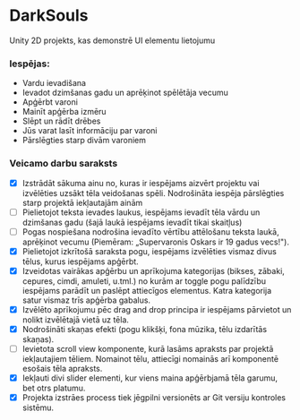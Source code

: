 # DarkSouls
Unity 2D projekts, kas demonstrē UI elementu lietojumu
### Iespējas:
- Vardu ievadišana
- Ievadot dzimšanas gadu un aprēķinot spēlētāja vecumu
- Apģērbt varoni
- Mainīt apģērba izmēru
- Slēpt un rādīt drēbes
- Jūs varat lasīt informāciju par varoni
- Pārslēgties starp divām varoniem
### Veicamo darbu saraksts
- [x] Izstrādāt sākuma ainu no, kuras ir iespējams aizvērt projektu vai izvēlēties uzsākt tēla veidošanas spēli. Nodrošināta iespēja pārslēgties starp projektā iekļautajām ainām
- [ ] Pielietojot teksta ievades laukus, iespējams ievadīt tēla vārdu un dzimšanas gadu (šajā laukā iespējams ievadīt tikai skaitļus)
- [ ] Pogas nospiešana nodrošina ievadīto vērtību attēlošanu teksta laukā, aprēķinot vecumu (Piemēram: „Supervaronis Oskars ir 19 gadus vecs!").
- [x] Pielietojot izkrītošā saraksta pogu, iespējams izvēlēties vismaz divus tēlus, kurus iespējams apģērbt.
- [x] Izveidotas vairākas apģērbu un aprīkojuma kategorijas (bikses, zābaki, cepures, cimdi, amuleti, u.tml.) no kurām ar toggle pogu palīdzību iespējams parādīt un paslēpt attiecīgos elementus. Katra kategorija satur vismaz trīs apģērba gabalus.
- [x] Izvēlēto aprīkojumu pēc drag and drop principa ir iespējams pārvietot un nolikt izvēlētajā vietā uz tēla.
- [x] Nodrošināti skaņas efekti (pogu klikšķi, fona mūzika, tēlu izdarītās skaņas).
- [ ] Ievietota scroll view komponente, kurā lasāms apraksts par projektā iekļautajiem tēliem. Nomainot tēlu, attiecīgi nomainās arī komponentē esošais tēla apraksts.
- [x] Iekļauti divi slider elementi, kur viens maina apģērbjamā tēla garumu, bet otrs platumu.
- [x] Projekta izstrāes process tiek jēgpilni versionēts ar Git versiju kontroles sistēmu.
